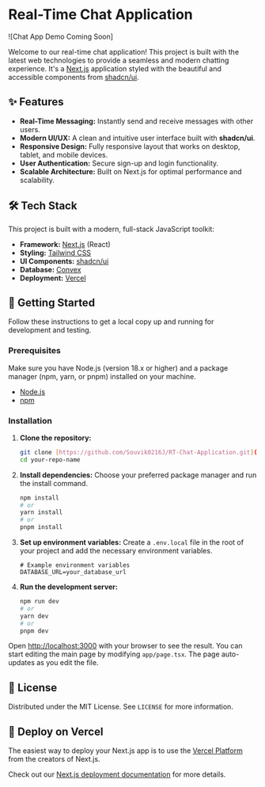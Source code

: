 # Real-Time Chat Application

![Chat App Demo Coming Soon]

Welcome to our real-time chat application! This project is built with the latest web technologies to provide a seamless and modern chatting experience. It's a [Next.js](https://nextjs.org/) application styled with the beautiful and accessible components from [shadcn/ui](https://ui.shadcn.com/).

## ✨ Features

- **Real-Time Messaging:** Instantly send and receive messages with other users.
- **Modern UI/UX:** A clean and intuitive user interface built with **shadcn/ui**.
- **Responsive Design:** Fully responsive layout that works on desktop, tablet, and mobile devices.
- **User Authentication:** Secure sign-up and login functionality.
- **Scalable Architecture:** Built on Next.js for optimal performance and scalability.

## 🛠️ Tech Stack

This project is built with a modern, full-stack JavaScript toolkit:

- **Framework:** [Next.js](https://nextjs.org/) (React)
- **Styling:** [Tailwind CSS](https://tailwindcss.com/)
- **UI Components:** [shadcn/ui](https://ui.shadcn.com/)
- **Database:** [Convex](https://www.convex.dev//)
- **Deployment:** [Vercel](https://vercel.com/)

## 🚀 Getting Started

Follow these instructions to get a local copy up and running for development and testing.

### Prerequisites

Make sure you have Node.js (version 18.x or higher) and a package manager (npm, yarn, or pnpm) installed on your machine.

- [Node.js](https://nodejs.org/)
- [npm](https://www.npmjs.com/get-npm)

### Installation

1.  **Clone the repository:**
    ```bash
    git clone [https://github.com/Souvik0216J/RT-Chat-Application.git](https://github.com/Souvik0216J/RT-Chat-Application.git)
    cd your-repo-name
    ```

2.  **Install dependencies:**
    Choose your preferred package manager and run the install command.
    ```bash
    npm install
    # or
    yarn install
    # or
    pnpm install
    ```

3.  **Set up environment variables:**
    Create a `.env.local` file in the root of your project and add the necessary environment variables.
    ```env
    # Example environment variables
    DATABASE_URL=your_database_url
    ```

4.  **Run the development server:**
    ```bash
    npm run dev
    # or
    yarn dev
    # or
    pnpm dev
    ```

Open [http://localhost:3000](http://localhost:3000) with your browser to see the result. You can start editing the main page by modifying `app/page.tsx`. The page auto-updates as you edit the file.

## 📄 License

Distributed under the MIT License. See `LICENSE` for more information.

## 🚀 Deploy on Vercel

The easiest way to deploy your Next.js app is to use the [Vercel Platform](https://vercel.com/new?utm_medium=default-template&filter=next.js&utm_source=create-next-app&utm_campaign=create-next-app-readme) from the creators of Next.js.

Check out our [Next.js deployment documentation](https://nextjs.org/docs/app/building-your-application/deploying) for more details.
